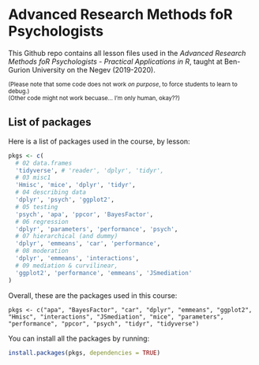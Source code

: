 
# Advanced Research Methods foR Psychologists

This Github repo contains all lesson files used in the *Advanced
Research Methods foR Psychologists - Practical Applications in R*,
taught at Ben-Gurion University on the Negev (2019-2020).

<sub>(Please note that some code does not work *on purpose*, to force
students to learn to debug.)  
(Other code might not work becuase… I’m only human, okay??)</sub>

## List of packages

Here is a list of packages used in the course, by lesson:

``` r
pkgs <- c(
  # 02 data.frames
  'tidyverse', # 'reader', 'dplyr', 'tidyr',
  # 03 misc1
  'Hmisc', 'mice', 'dplyr', 'tidyr', 
  # 04 describing data
  'dplyr', 'psych', 'ggplot2',
  # 05 testing
  'psych', 'apa', 'ppcor', 'BayesFactor', 
  # 06 regression
  'dplyr', 'parameters', 'performance', 'psych',
  # 07 hierarchical (and dummy)
  'dplyr', 'emmeans', 'car', 'performance',
  # 08 moderation
  'dplyr', 'emmeans', 'interactions',
  # 09 mediation & curvilinear,
  'ggplot2', 'performance', 'emmeans', 'JSmediation'
)
```

Overall, these are the packages used in this course:

    pkgs <- c("apa", "BayesFactor", "car", "dplyr", "emmeans", "ggplot2",  
    "Hmisc", "interactions", "JSmediation", "mice", "parameters",  
    "performance", "ppcor", "psych", "tidyr", "tidyverse")

You can install all the packages by running:

``` r
install.packages(pkgs, dependencies = TRUE)
```
